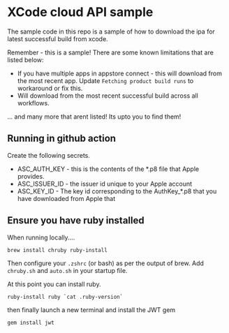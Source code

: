 # XCode cloud API sample
The sample code in this repo is a sample of how to download the ipa for latest successful build from xcode.

Remember - this is a sample! There are some known limitations that are listed below:
- If you have multiple apps in appstore connect - this will download from the most recent app. Update `Fetching product build runs` to workaround or fix this.
- Will download from the most recent successful build across all workflows.

... and many more that arent listed! Its upto you to find them!

## Running in github action

Create the following secrets.
- ASC_AUTH_KEY - this is the contents of the *.p8 file that Apple provides.
- ASC_ISSUER_ID - the issuer id unique to your Apple account
- ASC_KEY_ID - The key id corresponding to the AuthKey_*.p8 that you have downloaded from Apple that

## Ensure you have ruby installed

When running locally....

```
brew install chruby ruby-install
```

Then configure your `.zshrc` (or bash) as per the output of brew. Add `chruby.sh` and `auto.sh` in your startup file.

At this point you can install ruby.
```
ruby-install ruby `cat .ruby-version`
```

then finally launch a new terminal and install the JWT gem
```
gem install jwt
```
